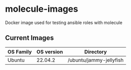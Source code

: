 # molecule-images

Docker image used for testing ansible roles with molecule

## Current Images

| OS Family    | OS version | Directory                |
|--------------|------------|------------------------  |
| Ubuntu       | 22.04.2    | /ubuntu/jammy-jellyfish  |
